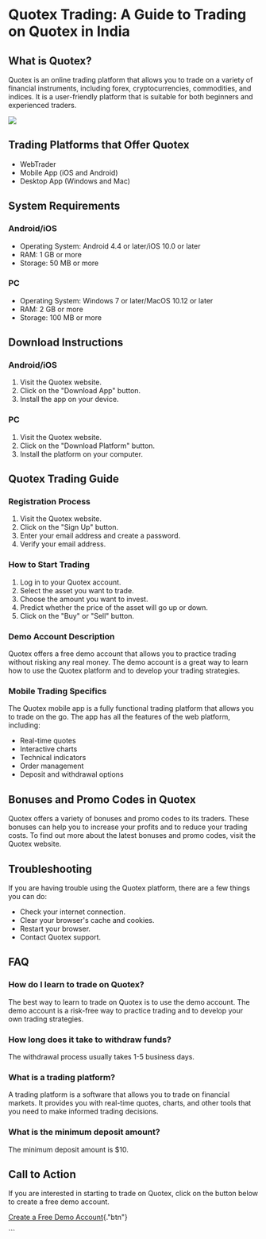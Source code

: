 # Quotex Trading: A Guide to Trading on Quotex in India

## What is Quotex?

Quotex is an online trading platform that allows you to trade on a
variety of financial instruments, including forex, cryptocurrencies,
commodities, and indices. It is a user-friendly platform that is
suitable for both beginners and experienced traders.

[![](https://static.quotex.io/files/12_en/300_250.jpg)](https://traff.sbs/brokerqxlid)

## Trading Platforms that Offer Quotex

-   WebTrader
-   Mobile App (iOS and Android)
-   Desktop App (Windows and Mac)

## System Requirements

### Android/iOS

-   Operating System: Android 4.4 or later/iOS 10.0 or later
-   RAM: 1 GB or more
-   Storage: 50 MB or more

### PC

-   Operating System: Windows 7 or later/MacOS 10.12 or later
-   RAM: 2 GB or more
-   Storage: 100 MB or more

## Download Instructions

### Android/iOS

1.  Visit the Quotex website.
2.  Click on the "Download App" button.
3.  Install the app on your device.

### PC

1.  Visit the Quotex website.
2.  Click on the "Download Platform" button.
3.  Install the platform on your computer.

## Quotex Trading Guide

### Registration Process

1.  Visit the Quotex website.
2.  Click on the "Sign Up" button.
3.  Enter your email address and create a password.
4.  Verify your email address.

### How to Start Trading

1.  Log in to your Quotex account.
2.  Select the asset you want to trade.
3.  Choose the amount you want to invest.
4.  Predict whether the price of the asset will go up or down.
5.  Click on the "Buy" or "Sell" button.

### Demo Account Description

Quotex offers a free demo account that allows you to practice trading
without risking any real money. The demo account is a great way to learn
how to use the Quotex platform and to develop your trading strategies.

### Mobile Trading Specifics

The Quotex mobile app is a fully functional trading platform that allows
you to trade on the go. The app has all the features of the web
platform, including:

-   Real-time quotes
-   Interactive charts
-   Technical indicators
-   Order management
-   Deposit and withdrawal options

## Bonuses and Promo Codes in Quotex

Quotex offers a variety of bonuses and promo codes to its traders. These
bonuses can help you to increase your profits and to reduce your trading
costs. To find out more about the latest bonuses and promo codes, visit
the Quotex website.

## Troubleshooting

If you are having trouble using the Quotex platform, there are a few
things you can do:

-   Check your internet connection.
-   Clear your browser\'s cache and cookies.
-   Restart your browser.
-   Contact Quotex support.

## FAQ

### How do I learn to trade on Quotex?

The best way to learn to trade on Quotex is to use the demo account. The
demo account is a risk-free way to practice trading and to develop your
own trading strategies.

### How long does it take to withdraw funds?

The withdrawal process usually takes 1-5 business days.

### What is a trading platform?

A trading platform is a software that allows you to trade on financial
markets. It provides you with real-time quotes, charts, and other tools
that you need to make informed trading decisions.

### What is the minimum deposit amount?

The minimum deposit amount is \$10.

## Call to Action

If you are interested in starting to trade on Quotex, click on the
button below to create a free demo account.

[Create a Free Demo
Account](\%22https://traff.sbs/brokerqxsignup\%22){."btn"}

\`\`\`


